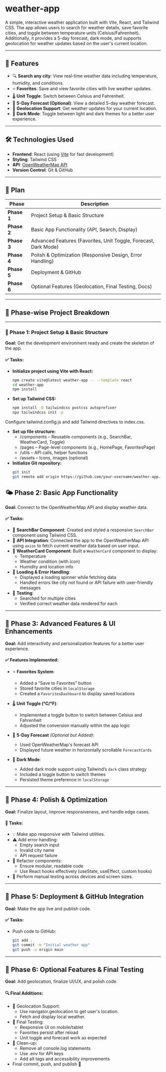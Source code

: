 # weather-app
A simple, interactive weather application built with Vite, React, and Tailwind CSS. The app allows users to search for weather details, save favorite cities, and toggle between temperature units (Celsius/Fahrenheit). Additionally, it provides a 5-day forecast, dark mode, and supports geolocation for weather updates based on the user's current location.

---

## 🌟 Features

- 🔍 **Search any city**: View real-time weather data including temperature, humidity, and conditions.
- ⭐ **Favorites**: Save and view favorite cities with live weather updates.
- 🌡️ **Unit Toggle**: Switch between Celsius and Fahrenheit.
- 📅 **5-Day Forecast (Optional)**: View a detailed 5-day weather forecast.
- 📍 **Geolocation Support**: Get weather updates for your current location.
- 🌙 **Dark Mode**: Toggle between light and dark themes for a better user experience.

---

## 🛠️ Technologies Used

- **Frontend**: React (using [Vite](https://vitejs.dev/) for fast development)
- **Styling**: Tailwind CSS
- **API**: [OpenWeatherMap API](https://openweathermap.org/api)
- **Version Control**: Git & GitHub

---

## 📅 Plan 

| Phase | Description | 
|-------|-------------|
| **Phase 1** | Project Setup & Basic Structure | 
| **Phase 2** | Basic App Functionality (API, Search, Display) | 
| **Phase 3** | Advanced Features (Favorites, Unit Toggle, Forecast, Dark Mode) | 
| **Phase 4** | Polish & Optimization (Responsive Design, Error Handling) |
| **Phase 5** | Deployment & GitHub |
| **Phase 6** | Optional Features (Geolocation, Final Testing, Docs) |

---

## 📅 Phase-wise Project Breakdown

---

### 🚧 Phase 1: Project Setup & Basic Structure 

**Goal:** Get the development environment ready and create the skeleton of the app.

#### ✅ Tasks:
- **Initialize project using Vite with React:**
  ```bash
  npm create vite@latest weather-app -- --template react
  cd weather-app
  npm install
- **Set up Tailwind CSS:**
  ```bash
  npm install -D tailwindcss postcss autoprefixer
  npx tailwindcss init -p

Configure tailwind.config.js and add Tailwind directives to index.css.
- **Set up file structure:**
  - /components – Reusable components (e.g., SearchBar, WeatherCard, Toggle)
  - /pages – Page-level components (e.g., HomePage, FavoritesPage)
  - /utils – API calls, helper functions
  - /assets – Icons, images (optional)
- **Initialize Git repository:**
  ```bash
  git init
  git remote add origin https://github.com/your-username/weather-app.git

## 🌤️ Phase 2: Basic App Functionality 

**Goal:** Connect to the OpenWeatherMap API and display weather data.

#### ✅ Tasks:

- 🔧 **SearchBar Component**: Created and styled a responsive `SearchBar` component using Tailwind CSS.
- 🔧 **API Integration**: Connected the app to the OpenWeatherMap API using `axios` to fetch current weather data based on user input.
- 🔧 **WeatherCard Component**: Built a `WeatherCard` component to display:
  - Temperature
  - Weather condition (with icon)
  - Humidity and location info
- 🔧 **Loading & Error Handling**: 
  - Displayed a loading spinner while fetching data
  - Handled errors like city not found or API failure with user-friendly messages
- 🧪 **Testing**:
  - Searched for multiple cities
  - Verified correct weather data rendered for each

---

## 🌈 Phase 3: Advanced Features & UI Enhancements 

**Goal:** Add interactivity and personalization features for a better user experience.

#### ✅ Features Implemented:

- ⭐ **Favorites System**:
  - Added a “Save to Favorites” button
  - Stored favorite cities in `localStorage`
  - Created a `FavoritesDashboard` to display saved locations

- 🌡️ **Unit Toggle (°C/°F)**:
  - Implemented a toggle button to switch between Celsius and Fahrenheit
  - Adjusted the conversion manually within the app logic

- 📅 **5-Day Forecast** *(Optional but Added)*:
  - Used OpenWeatherMap's forecast API
  - Displayed future weather in horizontally scrollable `ForecastCards`

- 🌙 **Dark Mode**:
  - Added dark mode support using Tailwind’s `dark` class strategy
  - Included a toggle button to switch themes
  - Persisted theme preference in `localStorage`

---
## 📱 Phase 4: Polish & Optimization
**Goal:** Finalize layout, improve responsiveness, and handle edge cases.

#### 🧼 Tasks:
- 💡 Make app responsive with Tailwind utilities.
- ⚠️ Add error handling:
  - Empty search input
  - Invalid city name
  - API request failure
- 🔄 Refactor components:
  - Ensure modular, readable code
  - Use React hooks effectively (useState, useEffect, custom hooks)
- 🧪 Perform manual testing across devices and screen sizes.

---

## 🚀 Phase 5: Deployment & GitHub Integration 
**Goal:** Make the app live and publish code.
#### ✅ Tasks:
- Push code to GitHub:
  ```bash
  git add .
  git commit -m "Initial weather app"
  git push -u origin main

--- 

## 🧪 Phase 6: Optional Features & Final Testing 
**Goal:** Add geolocation, finalize UI/UX, and polish code.
#### 🔍 Final Additions:
- 📍 Geolocation Support:
  - Use navigator.geolocation to get user's location.
  - Fetch and display local weather.
- 🔁 Final Testing:
  - Responsive UI on mobile/tablet
  - Favorites persist after reload
  - Unit toggle and forecast work as expected
- 🧼 Clean-up:
  - Remove all console.log statements
  - Use .env for API keys
  - Add alt tags and accessibility improvements
- Final commit, push, and publish 🚀

